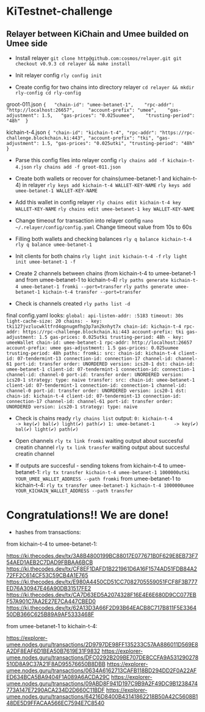 # KiTestnet-challenge
## Relayer between KiChain and Umee builded on Umee side

* Install relayer
    `git clone http@github.com:cosmos/relayer.git
     git checkout v0.9.3
     cd relayer && make install`

* Init relayer config
    `rly config init`

* Create config for two chains into directory relayer
    `cd relayer && mkdir rly-config
     cd rly-config`

groot-011.json
    `{  
      "chain-id": "umee-betanet-1",   
      "rpc-addr": "http://localhost:26657",    
      "account-prefix": "umee",   
      "gas-adjustment": 1.5,  
      "gas-prices": "0.025uumee",   
      "trusting-period": "48h" 
    }` 

kichain-t-4.json
    `{
      "chain-id": "kichain-t-4",
      "rpc-addr": "https://rpc-challenge.blockchain.ki:443",
      "account-prefix": "tki",
      "gas-adjustment": 1.5,
      "gas-prices": "0.025utki",
      "trusting-period": "48h"
    }`

* Parse this config files into relayer config
    `rly chains add -f kichain-t-4.json`
    `rly chains add -f groot-011.json`

* Create both wallets or recover for chains(umee-betanet-1 and kichain-t-4) in relayer
    `rly keys add kichain-t-4 WALLET-KEY-NAME`
    `rly keys add umee-betanet-1 WALLET-KEY-NAME`

* Add this wallet in config relayer
    `rly chains edit kichain-t-4 key WALLET-KEY-NAME`
    `rly chains edit umee-betanet-1 key WALLET-KEY-NAME`

* Change timeout for transaction into relayer config
    `nano ~/.relayer/config/config.yaml`
Change timeout value from 10s  to 60s

* Filling both wallets and checking balances
    `rly q balance kichain-t-4`
    `rly q balance umee-betanet-1`
    
* Init clients for both chains
    `rly light init kichain-t-4 -f`
    `rly light init umee-betanet-1 -f`
    
* Create 2 channels between chains (from kichain-t-4 to umee-betanet-1 and from umee-betanet-1 to kichain-t-4)
    `rly paths generate kichain-t-4 umee-betanet-1 fromki --port=transfer`
    `rly paths generate umee-betanet-1 kichain-t-4 transfer --port=transfer`
    
* Check is channels created
    `rly paths list -d`
    
final config.yaml looks:
    `global:
      api-listen-addr: :5183
      timeout: 30s
      light-cache-size: 20
    chains:
    - key: tki127jvzlucwkltfrd4qpnugmfhg3p7an2knhyt7x
      chain-id: kichain-t-4
      rpc-addr: https://rpc-challenge.blockchain.ki:443
      account-prefix: tki
      gas-adjustment: 1.5
      gas-prices: 0.025utki
      trusting-period: 48h
    - key: umeeWallet
      chain-id: umee-betanet-1
      rpc-addr: http://localhost:26657
      account-prefix: umee
      gas-adjustment: 1.5
      gas-prices: 0.025uumee
      trusting-period: 48h
    paths:
      fromki:
        src:
          chain-id: kichain-t-4
          client-id: 07-tendermint-13
          connection-id: connection-17
          channel-id: channel-61
          port-id: transfer
          order: UNORDERED
          version: ics20-1
        dst:
          chain-id: umee-betanet-1
          client-id: 07-tendermint-1
          connection-id: connection-1
          channel-id: channel-0
          port-id: transfer
          order: UNORDERED
          version: ics20-1
        strategy:
          type: naive
      transfer:
        src:
          chain-id: umee-betanet-1
          client-id: 07-tendermint-1
          connection-id: connection-1
          channel-id: channel-0
          port-id: transfer
          order: UNORDERED
          version: ics20-1
        dst:
          chain-id: kichain-t-4
          client-id: 07-tendermint-13
          connection-id: connection-17
          channel-id: channel-61
          port-id: transfer
          order: UNORDERED
          version: ics20-1
        strategy:
          type: naive`

* Check is chains ready 
    `rly chains list`
output:
    `0: kichain-t-4          -> key(✔) bal(✔) light(✔) path(✔)
    1: umee-betanet-1       -> key(✔) bal(✔) light(✔) path(✔)`

* Open channels
    `rly tx link fromki`
waiting output about succesful creatin channel
    `rly tx link transfer`
waiting output about succesful creatin channel

* If outputs are succesful - sending tokens
from kichain-t-4 to umee-betanet-1:
    `rly tx transfer kichain-t-4 umee-betanet-1 1000000utki YOUR_UMEE_WALLET_ADDRESS --path fromki`
from umee-betanet-1 to kichain-t-4:
    `rly tx transfer umee-betanet-1 kichain-t-4 1000000umee YOUR_KICHAIN_WALLET_ADDRESS --path transfer`
    
# Congratulations!! We are done!

* hashes from transactions:

from kichain-t-4 to umee-betanet-1:

https://ki.thecodes.dev/tx/3A8B4800199BC88017E077671B0F629E8EB73F754AED1AEB2C7DAD9FBBAA6BCB
https://ki.thecodes.dev/tx/CF8EF1DAFD1B221961D6A16F1574AD51FDB84A272FF2C614CF53C59CB4A1E765
https://ki.thecodes.dev/tx/E980A4450CD51CC7082705559051FCF8F3B777ED76A30947E46A90DB31517FE2
https://ki.thecodes.dev/tx/CA7D63ED5A2074328F16E4E6E680D9CC077EBF57A901C7AA2E27E7CA447CBED0
https://ki.thecodes.dev/tx/62A13D3A66F2D93B64EACB8C717B811F5E336450DB366C625B89A9AF5333468F

from umee-betanet-1 to kichain-t-4:

https://explorer-umee.nodes.guru/transactions/2D9797DE98FF135233C57AA886011D569E8A2DF8EAF6D1BEA50B7619E31F9832
https://explorer-umee.nodes.guru/transactions/DFC0292B209BE707DE8CCFA9A531290278510D8A9C37A21F8AD95576650B8DBB
https://explorer-umee.nodes.guru/transactions/0634A6162713CAFB118BD294DD2F0A22AFED634BCA5BA9404F1A089A6ACDA29C
https://explorer-umee.nodes.guru/transactions/09ABD8F941D197C9B9A2F49DC9B1238474773A147E7290ACA234D2D660C11BDF
https://explorer-umee.nodes.guru/transactions/64216D8400B43141862218B50A42C5608B148DE5D9FFACAA566EC7594E7C8540
    
